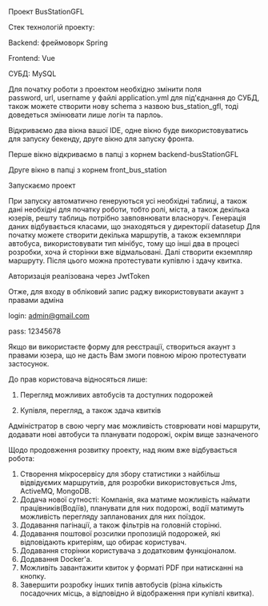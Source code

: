 
Проект BusStationGFL

Стек технологій проекту: 

Backend: фреймоворк Spring 

Frontend: Vue

СУБД: MySQL




Для початку роботи з проектом необхідно змінити поля    
password, url, username у файлі application.yml для під'єднання до СУБД, також можете створити нову schema з назвою bus_station_gfl, тоді доведеться змінювати лише логін та парлоь.

Відкриваємо два вікна вашої IDE, одне вікно буде використовуватись для запуску бекенду, друге вікно для запуску фронта.

Перше вікно відкриваємо в папці з корнем backend-busStationGFL

Друге вікно в папці з корнем front_bus_station

Запускаємо проект

При запуску автоматично генеруються усі необхідні таблиці, 
а також дані необхідні для початку роботи, тобто ролі, 
міста, а також декілька юзерів, решту таблиць потрібно 
завповнювати власноруч. Генерація даних відбувається 
класами, що знаходяться у директорії datasetup
Для початку можете створити декілька маршрутів, 
а також екземпляри автобуса, використовувати тип 
мінібус, тому що інші два в процесі розробки, хоча 
й сторінки вже відмальовані. Далі створити екземпляр маршруту.
Після цього можна протестувати купівлю і здачу квитка.

Авторизація реалізована через JwtToken

Отже, для входу в обліковий запис раджу використовувати акаунт з правами адміна

login: admin@gmail.com

pass: 12345678

Якщо ви використаєте форму для реєстрації, створиться акаунт з правами юзера, що не дасть Вам змоги повною мірою протестувати застосунок.

До прав користовача відносяться лише:

1. Перегляд можливих автобусів та доступних подорожей

2. Купівля, перегляд, а також здача квитків

Адміністратор в свою чергу має можливість стоврювати нові маршрути, додавати нові автобуси та планувати подорожі, окрім вище зазначеного

Щодо продовження розвитку проекту, над яким вже відбувається робота:
1. Створення мікросервісу для збору статистики з найбільш відвідуємих маршрутиів, для розробки використовується Jms, ActiveMQ, MongoDB.
2.  Додача нової сутності: Компанія, яка матиме можливість наймати працівників(Водіїв), планувати для них подорожі, водії матимуть можливість перегляду запланованих для них поїздок.
3. Додавання пагінації, а також фільтрів на головній сторінкі.
4.  Додавання поштової розсилки пропозицій подорожей, які відповідають критеріям, що обирає користувач.
5.  Додавання сторінки користувача з додатковим функціоналом.
6. Додавання Docker'а.
7.  Можливіть завантажити квиток у форматі PDF при натисканні на кнопку.
8. Завершити розробку інших типів автобусів (різна кількість посадочних місць, а відповідно й відображення при купівлі квитка).
